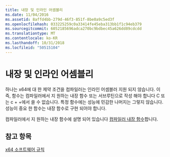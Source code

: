 ```yaml
---
title: 내장 및 인라인 어셈블리
ms.date: 11/04/2016
ms.assetid: 8affd4bb-279d-46f3-851f-8be0a9c5ed3f
ms.openlocfilehash: 033225259c0a33414fe45eba313bb1f1c94eb379
ms.sourcegitcommit: 6052185696adca270bc9bdbec45a626dd89cdcdd
ms.translationtype: MT
ms.contentlocale: ko-KR
ms.lasthandoff: 10/31/2018
ms.locfileid: "50515104"
---
```

# <a name="intrinsics-and-inline-assembly"></a>내장 및 인라인 어셈블리

하나는 x64에 대 한 제약 조건을 컴파일러는 인라인 어셈블러 지원 되지 않습니다. 이 즉, 함수는 컴파일러에서 지 원하는 내장 함수 또는 서브루틴으로 작성 해야 합니다 C 또는 c + +에서 쓸 수 없습니다. 특정 함수에는 성능에 민감한 나머지는 그렇지 않습니다. 성능이 중요 한 함수는 내장 함수로 구현 되어야 합니다.

컴파일러에서 지 원하는 내장 함수에 설명 되어 있습니다 [컴파일러 내장 함수](../intrinsics/compiler-intrinsics.md)합니다.

## <a name="see-also"></a>참고 항목

[x64 소프트웨어 규칙](../build/x64-software-conventions.md)